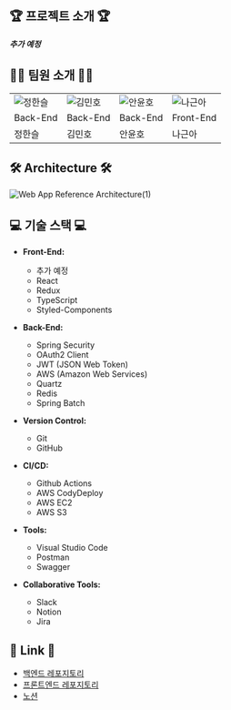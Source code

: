 
## 🏆 프로젝트 소개 🏆

***추가 예정***

## 👨‍💻 팀원 소개 👨‍💻

|            |           |           |           |
|------------|-----------|-----------|-----------|
| ![정한슬](https://avatars.githubusercontent.com/u/94779505?v=4) | ![김민호](https://avatars.githubusercontent.com/u/100666180?v=4) | ![안윤호](https://avatars.githubusercontent.com/u/103429818?v=4) | ![나근아](https://avatars.githubusercontent.com/u/155413929?v=4) 
| Back-End   | Back-End  | Back-End  | Front-End |
| 정한슬     | 김민호    | 안윤호    | 나근아    |

## 🛠 Architecture 🛠

![Web App Reference Architecture(1)](https://github.com/user-attachments/assets/fe5bb93d-a7fb-4605-9562-d07c75ba671e)

## 💻 기술 스택 💻

- **Front-End:**
  - 추가 예정  
  - React
  - Redux
  - TypeScript
  - Styled-Components

- **Back-End:**
  - Spring Security
  - OAuth2 Client
  - JWT (JSON Web Token)
  - AWS (Amazon Web Services)
  - Quartz
  - Redis
  - Spring Batch

- **Version Control:** 
  - Git
  - GitHub

- **CI/CD:**
  - Github Actions
  - AWS CodyDeploy
  - AWS EC2
  - AWS S3

- **Tools:** 
  - Visual Studio Code
  - Postman
  - Swagger

- **Collaborative Tools:**
  - Slack
  - Notion 
  - Jira

## 🔗 Link 🔗
- [백엔드 레포지토리](https://github.com/StudyBadge-TenTen/StudyBadge_BE)
- [프론트엔드 레포지토리](https://github.com/StudyBadge-TenTen/StudyBadge_FE)
- [노션](https://na-s-note-page.notion.site/StudyBadge-88869c57effe4ef2a33ea393c594bcf4?pvs=4)
